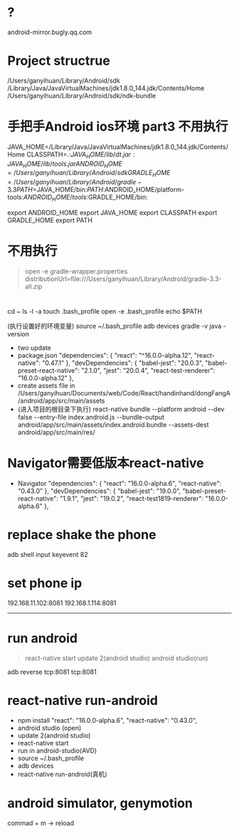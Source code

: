 # ?
android-mirror.bugly.qq.com


# Project structrue
/Users/ganyihuan/Library/Android/sdk
/Library/Java/JavaVirtualMachines/jdk1.8.0_144.jdk/Contents/Home
/Users/ganyihuan/Library/Android/sdk/ndk-bundle


# 手把手Android ios环境 part3 不用执行
JAVA_HOME=/Library/Java/JavaVirtualMachines/jdk1.8.0_144.jdk/Contents/Home
CLASSPATH=.:$JAVA_HOME/lib/dt.jar:JAVA_HOME/lib/tools.jar
ANDROID_HOME=/Users/ganyihuan/Library/Android/sdk
GRADLE_HOME=/Users/ganyihuan/Library/Android/gradle-3.3
PATH=$JAVA_HOME/bin:$PATH:$ANDROID_HOME/platform-tools:$ANDROID_HOME/tools:$GRADLE_HOME/bin:

export ANDROID_HOME
export JAVA_HOME
export CLASSPATH
export GRADLE_HOME
export PATH

# 不用执行
> open -e gradle-wrapper.properties
> distributionUrl=file:///Users/ganyihuan/Library/Android/gradle-3.3-all.zip



# 
cd ~
ls -l -a
touch .bash_profile
open -e .bash_profile
echo $PATH

(执行设置好的环境变量)
source ~/.bash_profile 
adb devices
gradle -v
java -version



- two update
- package.json
"dependencies": {
    "react": "^16.0.0-alpha.12",
    "react-native": "0.47.1"
},
"devDependencies": {
    "babel-jest": "20.0.3",
    "babel-preset-react-native": "2.1.0",
    "jest": "20.0.4",
    "react-test-renderer": "16.0.0-alpha.12"
},
- create assets file in /Users/ganyihuan/Documents/web/Code/React/handinhand/dongFangA/android/app/src/main/assets
- (进入项目的根目录下执行) 
react-native bundle --platform android --dev false --entry-file index.android.js --bundle-output android/app/src/main/assets/index.android.bundle --assets-dest android/app/src/main/res/



# Navigator需要低版本react-native
- Navigator
"dependencies": {
    "react": "16.0.0-alpha.6",
    "react-native": "0.43.0"
},
"devDependencies": {
    "babel-jest": "19.0.0",
    "babel-preset-react-native": "1.9.1",
    "jest": "19.0.2",
    "react-test1819-renderer": "16.0.0-alpha.6"
},



# replace shake the phone
adb shell input keyevent 82



# set phone ip
192.168.11.102:8081
192.168.1.114:8081



---
# run android
> react-native start
> update 2(android studio)
> android studio(run)



adb reverse tcp:8081 tcp:8081






# react-native run-android
- npm install
    "react": "16.0.0-alpha.6",
    "react-native": "0.43.0",
- android studio (open)
- update 2(android studio)
- react-native start
- run in android-studio(AVD)
- source ~/.bash_profile
- adb devices
- react-native run-android(真机)




# android simulator, genymotion
commad + m -> reload

